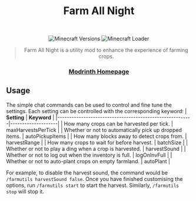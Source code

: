 <div style="text-align: center;"><h1 >Farm All Night</h1>
<br />

![Minecraft Versions](https://img.shields.io/badge/Minecraft-1.20.2-9450cc)
![Minecraft Loader](https://img.shields.io/badge/Loader-Fabric-547280)
<br/>

</div>

<blockquote style="text-align: center;">Farm All Night is a utility mod to enhance the experience of farming crops.
</blockquote>

<h3 align="center">
<a href="https://modrinth.com/mod/farm-all-night" target="_blank">Modrinth Homepage</a>
</h3>

## Usage
The simple chat commands can be used to control and fine tune the settings.
Each setting can be controlled with the corresponding keyword:
| **Setting**                                             | **Keyword**        |
|---------------------------------------------------------|--------------------|
| How many crops can be harvested per tick.               | maxHarvestsPerTick |
| Whether or not to automatically pick up dropped items.  | autoPickupItems    |
| How many blocks away to detect crops from.              | harvestRange       |
| How many crops to wait for before harvest.              | batchSize          |
| Whether or not to play a ding when a crop is harvested. | harvestSound       |
| Whether or not to log out when the inventory is full.   | logOnInvFull       |
| Whether or not to auto-plant crops on empty farmland.   | autoPlant          |

For example, to disable the harvest sound, the command would be `/farmutils harvestSound false`.
Once you have finished customising the options, run `/farmutils start` to start the harvest.
Similarly, `/farmutils stop` will stop it.

